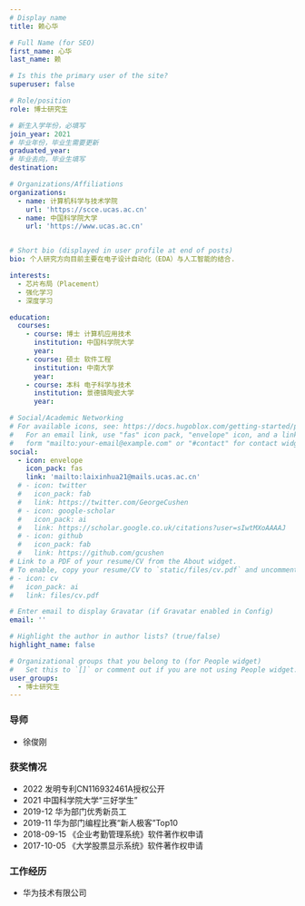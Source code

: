 ```yaml
---
# Display name
title: 赖心华

# Full Name (for SEO)
first_name: 心华
last_name: 赖

# Is this the primary user of the site?
superuser: false

# Role/position
role: 博士研究生

# 新生入学年份，必填写
join_year: 2021
# 毕业年份，毕业生需要更新
graduated_year: 
# 毕业去向，毕业生填写
destination: 

# Organizations/Affiliations
organizations:
  - name: 计算机科学与技术学院
    url: 'https://scce.ucas.ac.cn'  
  - name: 中国科学院大学
    url: 'https://www.ucas.ac.cn'


# Short bio (displayed in user profile at end of posts)
bio: 个人研究方向目前主要在电子设计自动化（EDA）与人工智能的结合.

interests:
  - 芯片布局（Placement）
  - 强化学习
  - 深度学习

education:
  courses:
    - course: 博士 计算机应用技术
      institution: 中国科学院大学
      year:
    - course: 硕士 软件工程
      institution: 中南大学
      year:
    - course: 本科 电子科学与技术
      institution: 景德镇陶瓷大学
      year: 

# Social/Academic Networking
# For available icons, see: https://docs.hugoblox.com/getting-started/page-builder/#icons
#   For an email link, use "fas" icon pack, "envelope" icon, and a link in the
#   form "mailto:your-email@example.com" or "#contact" for contact widget.
social:
  - icon: envelope
    icon_pack: fas
    link: 'mailto:laixinhua21@mails.ucas.ac.cn'
  # - icon: twitter
  #   icon_pack: fab
  #   link: https://twitter.com/GeorgeCushen
  # - icon: google-scholar
  #   icon_pack: ai
  #   link: https://scholar.google.co.uk/citations?user=sIwtMXoAAAAJ
  # - icon: github
  #   icon_pack: fab
  #   link: https://github.com/gcushen
# Link to a PDF of your resume/CV from the About widget.
# To enable, copy your resume/CV to `static/files/cv.pdf` and uncomment the lines below.
# - icon: cv
#   icon_pack: ai
#   link: files/cv.pdf

# Enter email to display Gravatar (if Gravatar enabled in Config)
email: ''

# Highlight the author in author lists? (true/false)
highlight_name: false

# Organizational groups that you belong to (for People widget)
#   Set this to `[]` or comment out if you are not using People widget.
user_groups:
  - 博士研究生
---
```


### **导师** 
 - 徐俊刚


### **获奖情况**
- 2022 发明专利CN116932461A授权公开
- 2021 中国科学院大学“三好学生”
- 2019-12 华为部门优秀新员工
- 2019-11 华为部门编程比赛“新人极客”Top10
- 2018-09-15 《企业考勤管理系统》软件著作权申请
- 2017-10-05 《大学股票显示系统》软件著作权申请

### 工作经历
- 华为技术有限公司
